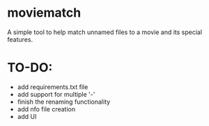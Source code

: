 # moviematch
A simple tool to help match unnamed files to a movie and its special features.

# TO-DO:
- add requirements.txt file
- add support for multiple '-'
- finish the renaming functionality
- add nfo file creation
- add UI
